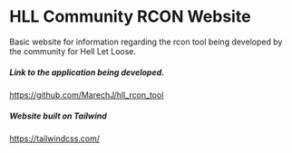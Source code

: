 # HLL Community RCON Website
Basic website for information regarding the rcon tool being developed by the community for Hell Let Loose.

##### Link to the application being developed.
https://github.com/MarechJ/hll_rcon_tool

##### Website built on Tailwind
https://tailwindcss.com/
